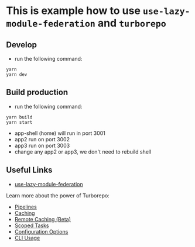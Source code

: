 # This is example how to use `use-lazy-module-federation` and `turborepo`

## Develop
- run the following command:

```
yarn
yarn dev
```

## Build production
- run the following command:
```
yarn build
yarn start
```

- app-shell (home) will run in port 3001
- app2 run on port 3002
- app3 run on port 3003
- change any app2 or app3, we don't need to rebuild shell

## Useful Links
- [use-lazy-module-federation](https://www.npmjs.com/package/use-lazy-module-federation)

Learn more about the power of Turborepo:

- [Pipelines](https://turborepo.org/docs/core-concepts/pipelines)
- [Caching](https://turborepo.org/docs/core-concepts/caching)
- [Remote Caching (Beta)](https://turborepo.org/docs/core-concepts/remote-caching)
- [Scoped Tasks](https://turborepo.org/docs/core-concepts/scopes)
- [Configuration Options](https://turborepo.org/docs/reference/configuration)
- [CLI Usage](https://turborepo.org/docs/reference/command-line-reference)
